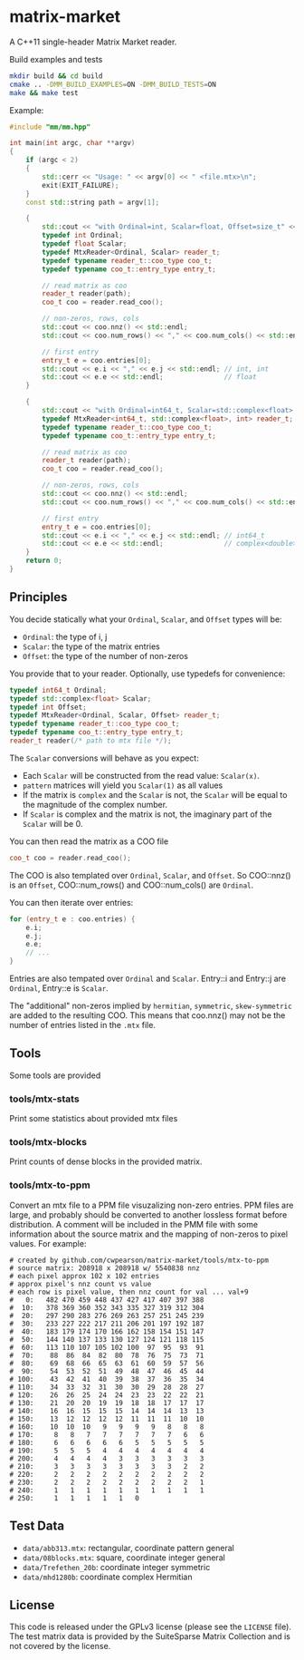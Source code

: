 # matrix-market

A C++11 single-header Matrix Market reader.

Build examples and tests
```bash
mkdir build && cd build
cmake .. -DMM_BUILD_EXAMPLES=ON -DMM_BUILD_TESTS=ON
make && make test
```

Example:
```c++
#include "mm/mm.hpp"

int main(int argc, char **argv)
{
    if (argc < 2)
    {
        std::cerr << "Usage: " << argv[0] << " <file.mtx>\n";
        exit(EXIT_FAILURE);
    }
    const std::string path = argv[1];

    {
        std::cout << "with Ordinal=int, Scalar=float, Offset=size_t" << std::endl;
        typedef int Ordinal;
        typedef float Scalar;
        typedef MtxReader<Ordinal, Scalar> reader_t;
        typedef typename reader_t::coo_type coo_t;
        typedef typename coo_t::entry_type entry_t;

        // read matrix as coo
        reader_t reader(path);
        coo_t coo = reader.read_coo();

        // non-zeros, rows, cols
        std::cout << coo.nnz() << std::endl;                               // size_t
        std::cout << coo.num_rows() << "," << coo.num_cols() << std::endl; // int

        // first entry
        entry_t e = coo.entries[0];
        std::cout << e.i << "," << e.j << std::endl; // int, int
        std::cout << e.e << std::endl;               // float
    }

    {
        std::cout << "with Ordinal=int64_t, Scalar=std::complex<float>, Offset=int" << std::endl;
        typedef MtxReader<int64_t, std::complex<float>, int> reader_t;
        typedef typename reader_t::coo_type coo_t;
        typedef typename coo_t::entry_type entry_t;

        // read matrix as coo
        reader_t reader(path);
        coo_t coo = reader.read_coo();

        // non-zeros, rows, cols
        std::cout << coo.nnz() << std::endl;                               // int
        std::cout << coo.num_rows() << "," << coo.num_cols() << std::endl; // complex<double>

        // first entry
        entry_t e = coo.entries[0];
        std::cout << e.i << "," << e.j << std::endl; // int64_t
        std::cout << e.e << std::endl;               // complex<double>
    }
    return 0;
}
```

## Principles

You decide statically what your `Ordinal`, `Scalar`, and `Offset` types will be:
* `Ordinal`: the type of i, j
* `Scalar`: the type of the matrix entries
* `Offset`: the type of the number of non-zeros

You provide that to your reader. Optionally, use typedefs for convenience:
```c++
typedef int64_t Ordinal;
typedef std::complex<float> Scalar;
typedef int Offset;
typedef MtxReader<Ordinal, Scalar, Offset> reader_t;
typedef typename reader_t::coo_type coo_t;
typedef typename coo_t::entry_type entry_t;
reader_t reader(/* path to mtx file */);
```

The `Scalar` conversions will behave as you expect:
* Each `Scalar` will be constructed from the read value: `Scalar(x)`.
* `pattern` matrices will yield you `Scalar(1)` as all values
* If the matrix is `complex` and the `Scalar` is not, the `Scalar` will be equal to the magnitude of the complex number.
* If `Scalar` is complex and the matrix is not, the imaginary part of the `Scalar` will be 0. 

You can then read the matrix as a COO file
```c++
coo_t coo = reader.read_coo();
```

The COO is also templated over `Ordinal`, `Scalar`, and `Offset`.
So COO::nnz() is an `Offset`, COO::num_rows() and COO::num_cols() are `Ordinal`.

You can then iterate over entries:
```c++
for (entry_t e : coo.entries) {
    e.i;
    e.j;
    e.e;
    // ...
}
```
Entries are also tempated over `Ordinal` and `Scalar`.
Entry::i and Entry::j are `Ordinal`, Entry::e is `Scalar`.

The "additional" non-zeros implied by `hermitian`, `symmetric`, `skew-symmetric` are added to the resulting COO.
This means that coo.nnz() may not be the number of entries listed in the `.mtx` file.

## Tools

Some tools are provided

### tools/mtx-stats
Print some statistics about provided mtx files

### tools/mtx-blocks
Print counts of dense blocks in the provided matrix.

### tools/mtx-to-ppm
Convert an mtx file to a PPM file visuzalizing non-zero entries.
PPM files are large, and probably should be converted to another lossless format before distribution.
A comment will be included in the PMM file with some information about the source matrix and the mapping of non-zeros to pixel values.
For example:
```
# created by github.com/cwpearson/matrix-market/tools/mtx-to-ppm
# source matrix: 208918 x 208918 w/ 5540838 nnz
# each pixel approx 102 x 102 entries
# approx pixel's nnz count vs value
# each row is pixel value, then nnz count for val ... val+9
#   0:   482 470 459 448 437 427 417 407 397 388
#  10:   378 369 360 352 343 335 327 319 312 304
#  20:   297 290 283 276 269 263 257 251 245 239
#  30:   233 227 222 217 211 206 201 197 192 187
#  40:   183 179 174 170 166 162 158 154 151 147
#  50:   144 140 137 133 130 127 124 121 118 115
#  60:   113 110 107 105 102 100  97  95  93  91
#  70:    88  86  84  82  80  78  76  75  73  71
#  80:    69  68  66  65  63  61  60  59  57  56
#  90:    54  53  52  51  49  48  47  46  45  44
# 100:    43  42  41  40  39  38  37  36  35  34
# 110:    34  33  32  31  30  30  29  28  28  27
# 120:    26  26  25  24  24  23  23  22  22  21
# 130:    21  20  20  19  19  18  18  17  17  17
# 140:    16  16  15  15  15  14  14  14  13  13
# 150:    13  12  12  12  12  11  11  11  10  10
# 160:    10  10  10   9   9   9   9   8   8   8
# 170:     8   8   7   7   7   7   7   7   6   6
# 180:     6   6   6   6   6   5   5   5   5   5
# 190:     5   5   5   4   4   4   4   4   4   4
# 200:     4   4   4   4   3   3   3   3   3   3
# 210:     3   3   3   3   3   3   3   3   2   2
# 220:     2   2   2   2   2   2   2   2   2   2
# 230:     2   2   2   2   2   2   2   2   2   1
# 240:     1   1   1   1   1   1   1   1   1   1
# 250:     1   1   1   1   1   0
```

## Test Data

* `data/abb313.mtx`: rectangular, coordinate pattern general
* `data/08blocks.mtx`: square, coordinate integer general 
* `data/Trefethen_20b`: coordinate integer symmetric
* `data/mhd1280b`: coordinate complex Hermitian

## License

This code is released under the GPLv3 license (please see the `LICENSE` file).
The test matrix data is provided by the SuiteSparse Matrix Collection and is not covered by the license.